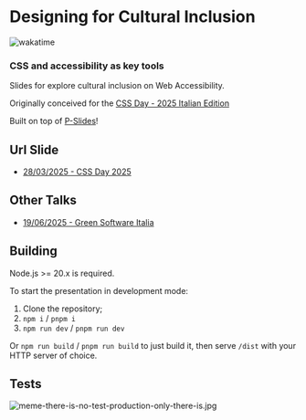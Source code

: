 # Designing for Cultural Inclusion

![wakatime](https://wakatime.com/badge/user/2729ac0c-0ebb-4599-b424-3a6648627bff/project/5ad289af-c91a-4f9b-b995-9645390f3264.svg)

### CSS and accessibility as key tools

Slides for explore cultural inclusion on Web Accessibility.

Originally conceived for the [CSS Day - 2025 Italian Edition](https://2025.cssday.it/)

Built on top of [P-Slides](https://github.com/MaxArt2501/p-slides)!

## Url Slide

- [28/03/2025 - CSS Day 2025](https://css-accessibility-cultural-inclusion.pages.dev/css-day-2025/)

## Other Talks

- [19/06/2025 - Green Software Italia](https://css-accessibility-cultural-inclusion.pages.dev/green-software-italia-2025/)

## Building

Node.js >= 20.x is required.

To start the presentation in development mode:

1. Clone the repository;
2. `npm i` / `pnpm i`
3. `npm run dev` / `pnpm run dev`

Or `npm run build` / `pnpm run build` to just build it, then serve `/dist` with your HTTP server of choice.

## Tests

![meme-there-is-no-test-production-only-there-is.jpg](https://i.postimg.cc/9Q477w17/meme-there-is-no-test-production-only-there-is.jpg)
